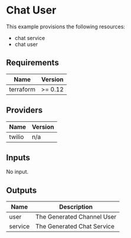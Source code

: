 # Chat User

This example provisions the following resources:

- chat service
- chat user

## Requirements

| Name      | Version |
| --------- | ------- |
| terraform | >= 0.12 |

## Providers

| Name   | Version |
| ------ | ------- |
| twilio | n/a     |

## Inputs

No input.

## Outputs

| Name    | Description                |
| ------- | -------------------------- |
| user    | The Generated Channel User |
| service | The Generated Chat Service |
